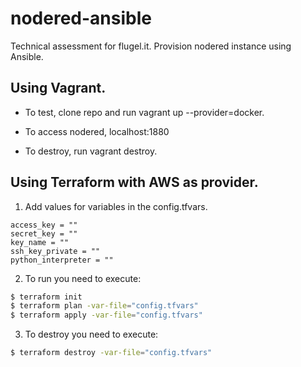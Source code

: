 # nodered-ansible
Technical assessment for flugel.it. Provision nodered instance using Ansible.

## Using Vagrant.
- To test, clone repo and run vagrant up --provider=docker.

- To access nodered, localhost:1880

- To destroy, run vagrant destroy.

## Using Terraform with AWS as provider.
1. Add values for variables in the config.tfvars.

```hcl
access_key = ""
secret_key = ""
key_name = ""
ssh_key_private = ""
python_interpreter = ""
```

2. To run you need to execute:

```bash
$ terraform init 
$ terraform plan -var-file="config.tfvars"
$ terraform apply -var-file="config.tfvars"
```

3. To destroy you need to execute:

```bash
$ terraform destroy -var-file="config.tfvars"
```